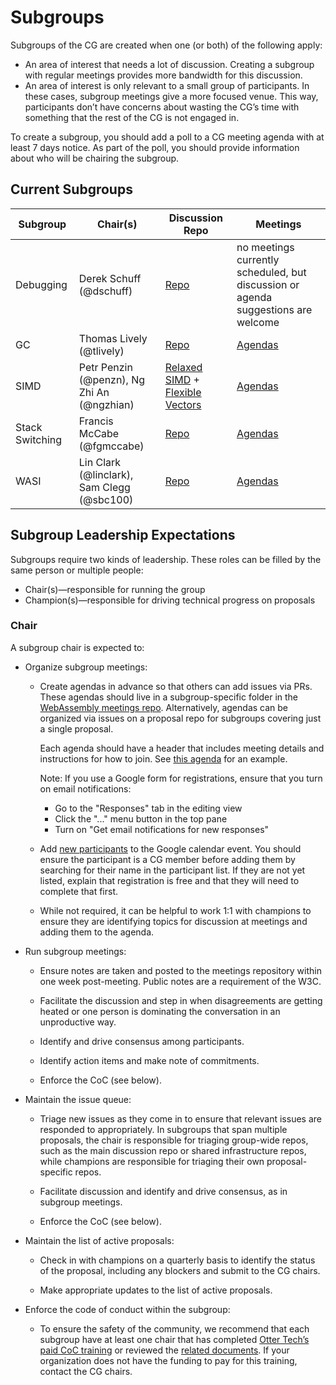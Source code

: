 # Subgroups

Subgroups of the CG are created when one (or both) of the following apply:

- An area of interest that needs a lot of discussion. Creating a subgroup with regular meetings provides more bandwidth for this discussion.
- An area of interest is only relevant to a small group of participants. In these cases, subgroup meetings give a more focused venue. This way, participants don’t have concerns about wasting the CG’s time with something that the rest of the CG is not engaged in.

To create a subgroup, you should add a poll to a CG meeting agenda with at least 7 days notice. As part of the poll, you should provide information about who will be chairing the subgroup.

## Current Subgroups

| Subgroup  | Chair(s)  | Discussion Repo  | Meetings  |
|---|---|---|---|
| Debugging  | Derek Schuff (@dschuff)  | [Repo](https://github.com/WebAssembly/debugging)  | no meetings currently scheduled, but discussion or agenda suggestions are welcome |
| GC  | Thomas Lively (@tlively)  | [Repo](https://github.com/WebAssembly/gc)  | [Agendas](https://github.com/WebAssembly/gc/issues?q=is%3Aissue+%22Agenda+for+subgroup+meeting%22)  |
| SIMD  | Petr Penzin (@penzn), Ng Zhi An (@ngzhian)  | [Relaxed SIMD](https://github.com/WebAssembly/relaxed-simd) + [Flexible Vectors](https://github.com/WebAssembly/flexible-vectors/issues) | [Agendas](https://github.com/WebAssembly/flexible-vectors/issues)  |
| Stack Switching  | Francis McCabe (@fgmccabe)  | [Repo](https://github.com/WebAssembly/stack-switching)  | [Agendas](https://github.com/WebAssembly/meetings/tree/main/stack)  |
| WASI  | Lin Clark (@linclark), Sam Clegg (@sbc100)  | [Repo](https://github.com/WebAssembly/WASI)  | [Agendas](https://github.com/WebAssembly/meetings/tree/main/wasi)  |

## Subgroup Leadership Expectations

Subgroups require two kinds of leadership. These roles can be filled by the same person or multiple people:

- Chair(s)—responsible for running the group
- Champion(s)—responsible for driving technical progress on proposals
 
### Chair
A subgroup chair is expected to:

- Organize subgroup meetings:
  - Create agendas in advance so that others can add issues via PRs. These agendas should live in a subgroup-specific folder in the [WebAssembly meetings repo](https://github.com/WebAssembly/meetings). Alternatively, agendas can be organized via issues on a proposal repo for subgroups covering just a single proposal.
  
      Each agenda should have a header that includes meeting details and instructions for how to join. See [this agenda](https://github.com/WebAssembly/meetings/blob/main/wasi/2021/WASI-10-07.md) for an example.
  
      Note: If you use a Google form for registrations, ensure that you turn on email notifications:
      - Go to the "Responses" tab in the editing view
      - Click the "..." menu button in the top pane
      - Turn on "Get email notifications for new responses"

  - Add [new participants](https://www.w3.org/community/webassembly/participants) to the Google calendar event. You should ensure the participant is a CG member before adding them by searching for their name in the participant list. If they are not yet listed, explain that registration is free and that they will need to complete that first.

  - While not required, it can be helpful to work 1:1 with champions to ensure they are identifying topics for discussion at meetings and adding them to the agenda.

- Run subgroup meetings:

  - Ensure notes are taken and posted to the meetings repository within one week post-meeting. Public notes are a requirement of the W3C.

  - Facilitate the discussion and step in when disagreements are getting heated or one person is dominating the conversation in an unproductive way.

  - Identify and drive consensus among participants.

  - Identify action items and make note of commitments.

  - Enforce the CoC (see below).

- Maintain the issue queue:
  - Triage new issues as they come in to ensure that relevant issues are responded to appropriately. In subgroups that span multiple proposals, the chair is responsible for triaging group-wide repos, such as the main discussion repo or shared infrastructure repos, while champions are responsible for triaging their own proposal-specific repos.

  - Facilitate discussion and identify and drive consensus, as in subgroup meetings.

  - Enforce the CoC (see below).

- Maintain the list of active proposals:
  - Check in with champions on a quarterly basis to identify the status of the proposal, including any blockers and submit to the CG chairs.

  - Make appropriate updates to the list of active proposals.

- Enforce the code of conduct within the subgroup:
  - To ensure the safety of the community, we recommend that each subgroup have at least one chair that has completed [Otter Tech’s paid CoC training](https://otter.technology/code-of-conduct-training/) or reviewed the [related documents](https://gitlab.com/otter-tech/coc-incident-response-workshop/-/tree/master). If your organization does not have the funding to pay for this training, contact the CG chairs.
